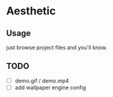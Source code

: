 # Aesthetic

## Usage

just browse project files and you'll know.

## TODO

- [ ] demo.gif / demo.mp4
- [ ] add wallpaper engine config
